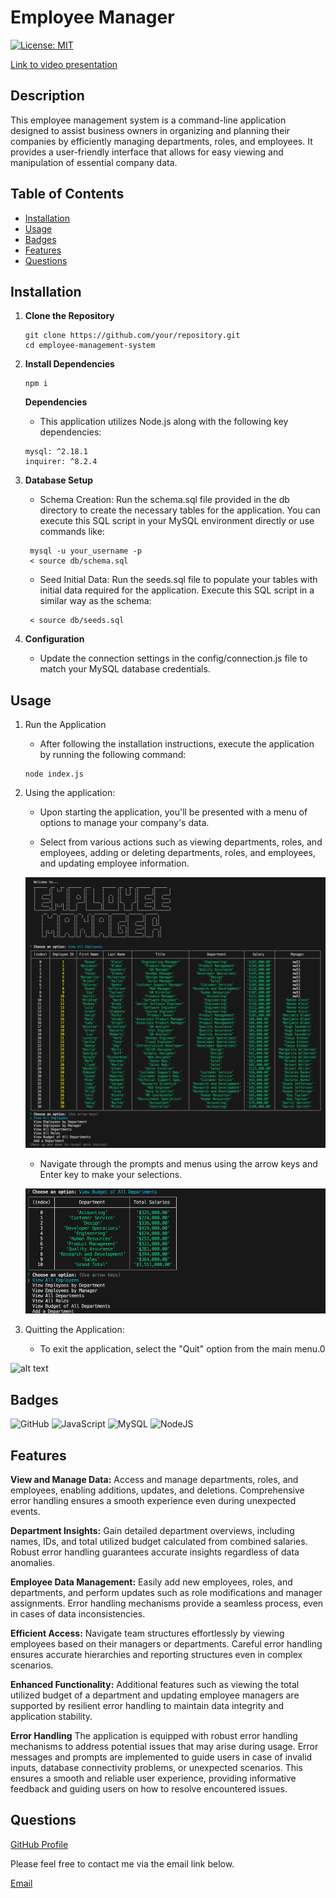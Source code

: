 # Employee Manager

[![License: MIT](https://img.shields.io/badge/License-MIT-yellow.svg)](https://opensource.org/licenses/MIT)

[Link to video presentation](https://drive.google.com/file/d/1VCjXRG1KMkOjtnAXNE8ggArvGgP9N80_/view)

## Description
This employee management system is a command-line application designed to assist business owners in organizing and planning their companies by efficiently managing departments, roles, and employees. It provides a user-friendly interface that allows for easy viewing and manipulation of essential company data.

## Table of Contents
- [Installation](#installation)
- [Usage](#usage)
- [Badges](#badges)
- [Features](#features)
- [Questions](#questions)

## Installation
1. **Clone the Repository**
    ```
    git clone https://github.com/your/repository.git
    cd employee-management-system
    ```
2. **Install Dependencies**
    ```
    npm i
    ```
    **Dependencies**

    - This application utilizes Node.js along with the following key dependencies:
    ```
    mysql: ^2.18.1
    inquirer: ^8.2.4
    ```
3. **Database Setup**
   - Schema Creation: Run the schema.sql file provided in the db directory to create the necessary tables for the application. You can execute this SQL script in your MySQL environment directly or use commands like:
   ```
    mysql -u your_username -p
    < source db/schema.sql
   ```
   - Seed Initial Data: Run the seeds.sql file to populate your tables with initial data required for the application. Execute this SQL script in a similar way as the schema:
   ```
    < source db/seeds.sql
   ```
4. **Configuration**
    - Update the connection settings in the config/connection.js file to match your MySQL database credentials.

## Usage

1. Run the Application

    - After following the installation instructions, execute the application by running the following command:

    ```
    node index.js
    ```
2. Using the application:
   - Upon starting the application, you'll be presented with a menu of options to manage your company's data.

    - Select from various actions such as viewing departments, roles, and employees, adding or deleting departments, roles, and employees, and updating employee information.

    ![main menu & view all](assets/images/screen_shot1.png)

    - Navigate through the prompts and menus using the arrow keys and Enter key to make your selections.

    ![view budgets](assets/images/screen_shot2.png)

3. Quitting the Application:

    - To exit the application, select the "Quit" option from the main menu.0


![alt text](assets/images/screenshot.png)

## Badges
![GitHub](https://img.shields.io/badge/github-%23121011.svg?style=for-the-badge&logo=github&logoColor=white)
![JavaScript](https://img.shields.io/badge/javascript-%23323330.svg?style=for-the-badge&logo=javascript&logoColor=%23F7DF1E)
![MySQL](https://img.shields.io/badge/mysql-%2300f.svg?style=for-the-badge&logo=mysql&logoColor=white)
![NodeJS](https://img.shields.io/badge/node.js-6DA55F?style=for-the-badge&logo=node.js&logoColor=white)

## Features
**View and Manage Data:** Access and manage departments, roles, and employees, enabling additions, updates, and deletions. Comprehensive error handling ensures a smooth experience even during unexpected events.

**Department Insights:** Gain detailed department overviews, including names, IDs, and total utilized budget calculated from combined salaries. Robust error handling guarantees accurate insights regardless of data anomalies.

**Employee Data Management:** Easily add new employees, roles, and departments, and perform updates such as role modifications and manager assignments. Error handling mechanisms provide a seamless process, even in cases of data inconsistencies.

**Efficient Access:** Navigate team structures effortlessly by viewing employees based on their managers or departments. Careful error handling ensures accurate hierarchies and reporting structures even in complex scenarios.

**Enhanced Functionality:** Additional features such as viewing the total utilized budget of a department and updating employee managers are supported by resilient error handling to maintain data integrity and application stability.

**Error Handling**
The application is equipped with robust error handling mechanisms to address potential issues that may arise during usage. Error messages and prompts are implemented to guide users in case of invalid inputs, database connectivity problems, or unexpected scenarios. This ensures a smooth and reliable user experience, providing informative feedback and guiding users on how to resolve encountered issues.

## Questions
[GitHub Profile](https://github.com/ltrokey)

Please feel free to contact me via the email link below.

[Email](mailto:trokeyln@gmail.com)
